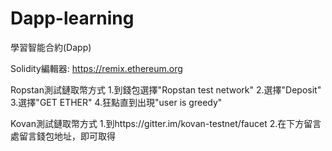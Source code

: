 # Dapp-learning
學習智能合約(Dapp)

Solidity編輯器:
https://remix.ethereum.org

Ropstan測試鏈取幣方式
1.到錢包選擇"Ropstan test network"
2.選擇"Deposit"
3.選擇"GET ETHER"
4.狂點直到出現"user is greedy"

Kovan測試鏈取幣方式
1.到https://gitter.im/kovan-testnet/faucet
2.在下方留言處留言錢包地址，即可取得
